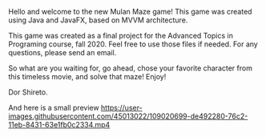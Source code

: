 Hello and welcome to the new Mulan Maze game!
This game was created using Java and JavaFX, based on MVVM architecture.

This game was created as a final project for the Advanced Topics in Programing course, fall 2020.
Feel free to use those files if needed.
For any questions, please send an email.

So what are you waiting for, go ahead, chose your favorite character from this timeless movie, and solve that maze!
Enjoy!


Dor Shireto.

And here is a small preview
https://user-images.githubusercontent.com/45013022/109020699-de492280-76c2-11eb-8431-63e1fb0c2334.mp4
